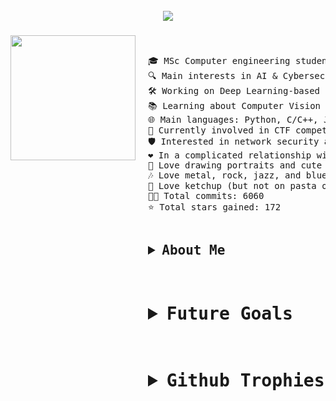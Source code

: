 <br clear="both">

<div align="center">
  <img src="https://github.com/user-attachments/assets/44630d1e-9d37-4bc2-9b90-57260d69f3c6"  />
</div>

###

<img align="left" height="200" src="https://github.com/user-attachments/assets/441be72a-9c27-4997-ab74-3d14ab6e88ef" style="margin-right: 20px;" />

&nbsp;&nbsp;&nbsp;&nbsp;&nbsp;&nbsp;&nbsp;&nbsp;&nbsp;&nbsp;

<pre>
🎓 MSc Computer engineering student @Unibo  
🔍 Main interests in AI & Cybersec  
🛠 Working on Deep Learning-based cybersecurity solutions  
📚 Learning about Computer Vision and Machine Learning stuff  
🌐 Main languages: Python, C/C++, Java  
🚩 Currently involved in CTF competitions and sysadmin tasks  
🛡️ Interested in network security and web security  
❤️ In a complicated relationship with Suricata IDS  
🎨 Love drawing portraits and cute stuff, cycling, going to concerts  
🎶 Love metal, rock, jazz, and blues  
🍅 Love ketchup (but not on pasta or pizza)  
👨‍💻 Total commits: 6060  
⭐ Total stars gained: 172  
<pre>
<h2><details>
<summary>About Me</summary>
<br clear="both">

<div align="center">
  <img height="200" src="https://i.imgflip.com/65efzo.gif"  />
</div>

###

<img align="left" height="200" src="https://i.imgflip.com/65efzo.gif"  />

###

<h3 align="left">🎓 MSc Computer engineering student @Unibo  <br>🔍 Main interests in AI & Cybersec  <br>🛠 Working on Deep Learning-based cybersecurity solutions  <br>📚 Learning about Computer Vision and Machine Learning stuff  <br>🌐 Main languages: Python, C/C++, Java  <br>🚩 Currently involved in CTF competitions and sysadmin tasks  <br>🛡️ Interested in network security and web security  <br>❤️ In a complicated relationship with Suricata IDS</h3>

###

  
</details></h2>
<h1><details>
<summary>Future Goals</summary>
blah blah blah blah you found me!
</details></h1>
<h1><details>
<summary>Github Trophies</summary>
blah blah blah blah you found me!
</details></h1>
